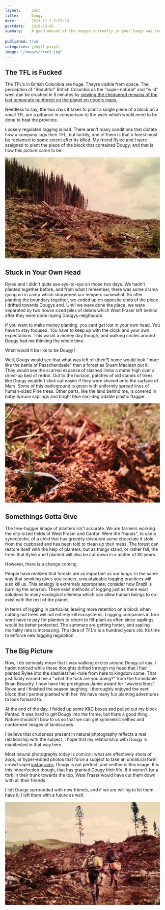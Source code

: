 ```yaml
---
layout:     post
title:      Dougy
date:       2019-11-1 7:21:29
postdate:	2019-13-06
summary:    A good amount of the oxygen currently in your lungs was created by Douglas Fir trees. They are crucial to life on Earth. This Dougy is alone though, because it lives on TFL35 (Tree Farm License).

published: true
categories: jekyll pixyll
image: "/images/tree1.jpg"
---
```


## The TFL is Fucked

The TFL's in British Columbia are huge. Theyre visible from space. The perception of "Beautiful" British Columbia as the "super-natural" and "wild" west can be crushed in 5 minutes by [viewing the chequered remains of the last temperate rainforest on the planet on google maps.](https://www.google.com/maps/@51.1738009,-120.4759646,60876m/data=!3m1!1e3) 

Needless to say, the two days it takes to plant a single piece of a block on a small TFL are a pittance in comparison to the work which would need to be done to heal the province.

Loosely regulated logging is bad. There aren't many conditions that dictate how a company logs their TFL, but luckily, one of them is that a forest must be replanted to some extent after its killed. My friend Rylee and I were assigned to plant the piece of the block that contained Dougy, and that is how this picture came to be. 

![tree2](/images/tree2.jpg)

## Stuck in Your Own Head

Rylee and I didn't quite see eye-to-eye on those two days. We hadn't planted together before, and from what I remember, there was some drama going on in camp which sharpened our tempers somewhat. So after planting the boundary together, we ended up on opposite ends of the piece. I drifted towards Dougys end. Until we were done the piece, we were separated by two house sized piles of debris which West Fraser left behind after they were done raping Dougys neighbours.

If you want to make money planting, you cant get lost in your own head. You have to stay focused. You have to keep up with the clock and your own expectations. This wasnt a money day though, and walking circles around Dougy had me thinking the whole time. 

What would it be like to be Dougy?

Well, Dougy would see that what was left of (their?) home would look "more like the battle of Passchendaele" than a forest as Stuart Maclean put it. They would see the scarred expanse of slashed limbs a meter high over a dried-up bed of redrot. Out to the horizon, patches of old stands of trees like Dougy wouldn't stick out easier if they were shoved onto the surface of Mars. Some of this battleground is green with uniformly spread lines of human-sized Pine trees. Other parts, like the land behind me, is covered in baby Spruce saplings and bright blue non-degradable plastic flagger.

![tree4](/images/tree4.jpg)

## Somethings Gotta Give

The tree-hugger image of planters isn't accurate. We are farmers working the city-sized fields of West Fraser and Canfor. Were the "hands", to use a synectoche, of a child that has greedily devoured some chocolate it stole from the cupboard and has been told to clean up their mess. The forest can restore itself with the help of planters, but as things stand, or rather fall, the trees that Rylee and I planted will also be cut down in a matter of 80 years.

However, there is a change coming.

People have realized that forests are as important as our lungs. In the same way that smoking gives you cancer, unsustainable logging practices will also kill us. This analogy is extremely appropriate; consider how Brazil is burning the amazon. There exist methods of logging just as there exist solutions to many ecological dilemma which can allow human beings to co-exist with the rest of the planet. 

In terms of logging in particular, leaving more retention on a block when cutting out trees will not entirely kill ecosystems. Logging companies in turn wont have to pay for planters to return to fill-plant as often since saplings would be better protected. The summers are getting hotter, and sapling mortality rate is increasing. The idea of TFL's is a hundred years old. Its time to enforce new logging regulation.

## The Big Picture

Now, I do seriously mean that I was walking circles around Dougy all day. I hadnt noticed while these thoughts drifted through my head that I had planted Rylee into the slashiest hell-hole from here to kingdom come. That justifiably earned me a "what the fuck are you doing?" from the formidable Brian Beaudry. I now have the prestigious Jamie award for "waviest lines". Rylee and I finished the season laughing. I thoroughly enjoyed the next block that I partner planted with her. We have many fun planting adventures to look forward to. 

At the end of the day, I folded up some K&C boxes and pulled out my block Pentax. It was hard to get Dougy into the frame, but thats a good thing. Nature shouldn't bow to us so that we can get symmetric selfies and conformed images of landscapes.

I believe that crudeness present in natural photography reflects a real relationship with the subject. I hope that my relationship with Dougy is manifested in that way here.

Most natural photography today is comical; what are effectively shots of zoos, or hyper-edited photos that force a subject to take an unnatural form crowd vapid [instagrams](https://www.instagram.com/nature/). Dougy is not perfect, and neither is this image. It is this imperfection though, that has granted Dougy their life. If it weren't for a fork in their trunk towards the top, West Fraser would have cut them down with all their friends. 

I left Dougy surrounded with new friends, and if we are willing to let them have it, I left them with a future as well.

![tree2](/images/tree3.jpg)